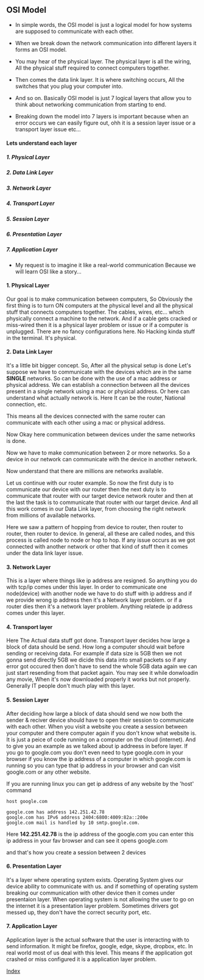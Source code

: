 ## OSI Model
- In simple words, the OSI model is just a logical model for how systems are supposed to communicate with each other.
- When we break down the network communication into different layers it forms an OSI model.

- You may hear of the physical layer. The physical layer is all the wiring, All the physical stuff required to connect computers together.
- Then comes the data link layer. It is where switching occurs, All the switches that you plug your computer into.
- And so on. Basically OSI model is just 7 logical layers that allow you to think about networking communication from starting to end.
- Breaking down the model into 7 layers is important because when an error occurs we can easily figure out, ohh it is a session layer issue or a transport layer issue etc...

#### Lets understand each layer
##### 1. Physical Layer
##### 2. Data Link Layer
##### 3. Network Layer
##### 4. Transport Layer
##### 5. Session Layer
##### 6. Presentation Layer
##### 7. Application Layer

- My request is to imagine it like a real-world communication Because we will learn OSI like a story...

#### 1. Physical Layer
Our goal is to make communication between computers, So Obviously the first thing is to turn ON computers at the physical level and all the physical stuff that connects computers together. The cables, wires, etc... which physically connect a machine to the network. And if a cable gets cracked or miss-wired then it is a physical layer problem or issue or if a computer is unplugged. There are no fancy configurations here. No Hacking kinda stuff in the terminal. It's physical.

#### 2. Data Link Layer
It's a little bit bigger concept. So, After all the physical setup is done Let's suppose we have to communicate with the devices which are in the same **SINGLE** networks. So can be done with the use of a mac address or physical address. We can establish a connection between all the devices present in a single network using a mac or physical address. Or here can understand what actually network is. Here It can be the router, National connection, etc.

This means all the devices connected with the same router can communicate with each other using a mac or physical address.

Now Okay here communication between devices under the same networks is done.

Now we have to make communication between 2 or more networks. So a device in our network can communicate with the device in another network.

Now understand that there are millions are networks available.

Let us continue with our router example.
So now the first duty is to communicate our device with our router then the next duty is to communicate that router with our target device network router and then at the last the task is to communicate that router with our target device.
And all this work comes in our Data Link layer, from choosing the right network from millions of available networks.

Here we saw a pattern of hopping from device to router, then router to router, then router to device. In general, all these are called nodes, and this process is called node to node or hop to hop.
If any issue occurs as we got connected with another network or other that kind of stuff then it comes under the data link layer issue.

#### 3. Network Layer
This is a layer where things like ip address are resigned. So anything you do with tcp/ip comes under this layer. In order to communicate one node(device) with another node we have to do stuff with ip address and if we provide wrong ip address then it's a Network layer problem. or if a router dies then it's a network layer problem. Anything relatede ip address comes under this layer.

#### 4. Transport layer
Here The Actual data stuff got done. Transport layer decides how large a block of data should be send. How long a computer should wait before sending or receiving data. For example if data size is 5GB then we not gonna send directly 5GB we dicide this data into small packets so if any error got occured then don't have to send the whole 5GB data again we can just start resending from that packet again. You may see it while donwloadin any movie, When it's now downloaded properly it works but not properly. Generally IT people don't much play with this layer.

#### 5. Session Layer
After deciding how large a block of data should send we now both the sender & reciver device should have to open their session to communicate with each other. When you visit a website you create a session between your computer and there computer again if you don't know what website is. It is just a peice of code running on a computer on the cloud (internet). And to give you an example as we talked about ip addreess in before layer. If you go to google.com you don't even need to type google.com in your browser if you know the ip address of a computer in which google.com is running so you can type that ip address in your browser and can visit google.com or any other website. 

If you are running linux you can get ip address of any website by the 'host' command 
```
host google.com
```

```
google.com has address 142.251.42.78
google.com has IPv6 address 2404:6800:4009:82a::200e
google.com mail is handled by 10 smtp.google.com.
```

Here **142.251.42.78** is the ip address of the google.com you can enter this ip address in your fav browser and can see it opens google.com 

and that's how you create a session between 2 devices

#### 6. Presentation Layer
It's a layer where operating system exists. Operating System gives our device ability to communicate with us. and if something of operating system breaking our communication with other device then it comes under presentaion layer.  When operating system is not allowing the user to go on the internet it is a presentation layer problem. Sometimes drivers got messed up, they don't have the correct security port, etc.

#### 7. Application Layer
Application layer is the actual software that the user is interacting with to send information. It might be firefox, google, edge, skype, dropbox, etc. In real world most of us deal with this level. This means if the application got crashed or miss configured it is a application layer problem. 













[Index](../networking.md)
